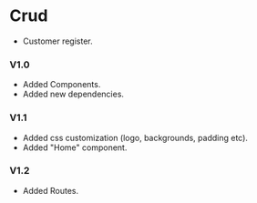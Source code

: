 # Crud
- Customer register.

### V1.0
- Added Components.
- Added new dependencies.

### V1.1
- Added css customization (logo, backgrounds, padding etc).
- Added "Home" component.

### V1.2
- Added Routes.